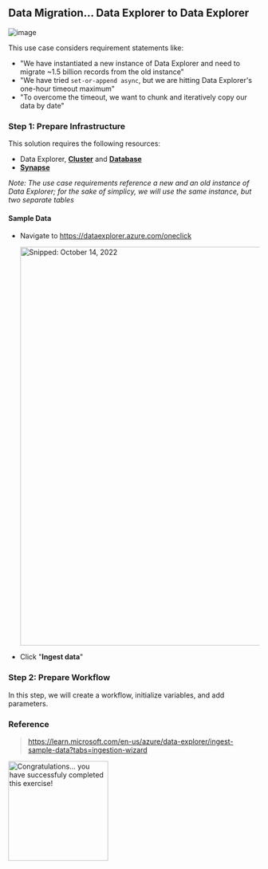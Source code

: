## Data Migration... Data Explorer to Data Explorer

![image](https://user-images.githubusercontent.com/44923999/195881302-076c87c3-3bd0-4495-ac0a-f111730bf670.png)

This use case considers requirement statements like:
* "We have instantiated a new instance of Data Explorer and need to migrate ~1.5 billion records from the old instance"
* "We have tried `set-or-append async`, but we are hitting Data Explorer's one-hour timeout maximum"
* "To overcome the timeout, we want to chunk and iteratively copy our data by date"

### Step 1: Prepare Infrastructure
This solution requires the following resources:

* Data Explorer, [**Cluster**](Infrastructure_DataExplorer_Cluster.md) and [**Database**](Infrastructure_DataExplorer_Database.md)
* [**Synapse**](Infrastructure_Synapse.md)

_Note: The use case requirements reference a new and an old instance of Data Explorer; for the sake of simplicy, we will use the same instance, but two separate tables_

#### Sample Data

* Navigate to https://dataexplorer.azure.com/oneclick

  <img src="https://user-images.githubusercontent.com/44923999/195886569-1c6a3b3b-1e13-4bba-89b8-0f97fb445b52.png" width="800" title="Snipped: October 14, 2022" />

* Click "**Ingest data**"

### Step 2: Prepare Workflow
In this step, we will create a workflow, initialize variables, and add parameters.

### Reference
> https://learn.microsoft.com/en-us/azure/data-explorer/ingest-sample-data?tabs=ingestion-wizard

  <img src="https://user-images.githubusercontent.com/44923999/187472753-de7b0a75-cea5-4ae0-af73-4117b65fa92d.png" width="200" title="Congratulations... you have successfuly completed this exercise!" />
